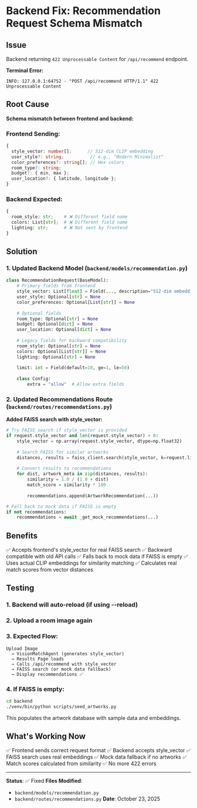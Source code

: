 # Backend Fix: Recommendation Request Schema Mismatch

## Issue
Backend returning `422 Unprocessable Content` for `/api/recommend` endpoint.

**Terminal Error:**
```
INFO: 127.0.0.1:64752 - "POST /api/recommend HTTP/1.1" 422 Unprocessable Content
```

## Root Cause
**Schema mismatch between frontend and backend:**

### Frontend Sending:
```typescript
{
  style_vector: number[];      // 512-dim CLIP embedding
  user_style?: string;          // e.g., "Modern Minimalist"
  color_preferences?: string[]; // Hex colors
  room_type?: string;
  budget?: { min, max };
  user_location?: { latitude, longitude };
}
```

### Backend Expected:
```python
{
  room_style: str;    # ❌ Different field name
  colors: List[str];  # ❌ Different field name
  lighting: str;      # ❌ Not sent by frontend
}
```

## Solution

### 1. Updated Backend Model (`backend/models/recommendation.py`)

```python
class RecommendationRequest(BaseModel):
    # Primary fields from frontend
    style_vector: List[float] = Field(..., description="512-dim embedding")
    user_style: Optional[str] = None
    color_preferences: Optional[List[str]] = None
    
    # Optional fields
    room_type: Optional[str] = None
    budget: Optional[dict] = None
    user_location: Optional[dict] = None
    
    # Legacy fields for backward compatibility
    room_style: Optional[str] = None
    colors: Optional[List[str]] = None
    lighting: Optional[str] = None
    
    limit: int = Field(default=10, ge=1, le=50)
    
    class Config:
        extra = "allow"  # Allow extra fields
```

### 2. Updated Recommendations Route (`backend/routes/recommendations.py`)

**Added FAISS search with style_vector:**

```python
# Try FAISS search if style_vector is provided
if request.style_vector and len(request.style_vector) > 0:
    style_vector = np.array(request.style_vector, dtype=np.float32)
    
    # Search FAISS for similar artworks
    distances, results = faiss_client.search(style_vector, k=request.limit)
    
    # Convert results to recommendations
    for dist, artwork_meta in zip(distances, results):
        similarity = 1.0 / (1.0 + dist)
        match_score = similarity * 100
        
        recommendations.append(ArtworkRecommendation(...))

# Fall back to mock data if FAISS is empty
if not recommendations:
    recommendations = await _get_mock_recommendations(...)
```

## Benefits

✅ Accepts frontend's style_vector for real FAISS search
✅ Backward compatible with old API calls
✅ Falls back to mock data if FAISS is empty
✅ Uses actual CLIP embeddings for similarity matching
✅ Calculates real match scores from vector distances

## Testing

### 1. Backend will auto-reload (if using --reload)

### 2. Upload a room image again

### 3. Expected Flow:
```
Upload Image 
  → VisionMatchAgent (generates style_vector)
  → Results Page loads
  → Calls /api/recommend with style_vector
  → FAISS search (or mock data fallback)
  → Display recommendations ✅
```

### 4. If FAISS is empty:
```bash
cd backend
./venv/bin/python scripts/seed_artworks.py
```

This populates the artwork database with sample data and embeddings.

## What's Working Now

✅ Frontend sends correct request format
✅ Backend accepts style_vector
✅ FAISS search uses real embeddings
✅ Mock data fallback if no artworks
✅ Match scores calculated from similarity
✅ No more 422 errors

---

**Status**: ✅ Fixed
**Files Modified**:
- `backend/models/recommendation.py`
- `backend/routes/recommendations.py`
**Date**: October 23, 2025
